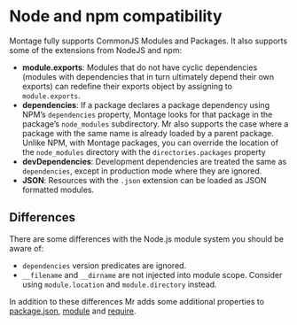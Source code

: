 Node and npm compatibility
==========================

Montage fully supports CommonJS Modules and Packages.  It also supports
some of the extensions from NodeJS and npm:

- **module.exports**: Modules that do not have cyclic dependencies
  (modules with dependencies that in turn ultimately depend their own
  exports) can redefine their exports object by assigning to
  `module.exports`.
- **dependencies**: If a package declares a package dependency using
  NPM’s `dependencies` property, Montage looks for that package in
  the package’s `node_modules` subdirectory.  Mr also
  supports the case where a package with the same name is already
  loaded by a parent package.  Unlike NPM, with Montage packages, you
  can override the location of the `node_modules` directory with the
  `directories.packages` property
- **devDependencies**: Development dependencies are treated the same as
  `dependencies`, except in production mode where they are ignored.
- **JSON**: Resources with the `.json` extension can be loaded as JSON
  formatted modules.


## Differences

There are some differences with the Node.js module system you should be aware
of:

- `dependencies` version predicates are ignored.
- `__filename` and `__dirname` are not injected into module scope. Consider
  using `module.location` and `module.directory` instead.

In addition to these differences Mr adds some additional properties to
[package.json](./Package-API.md), [module](./Module-API.md) and
[require](./Require-API.md).

